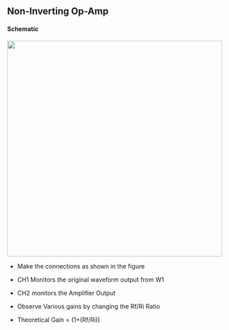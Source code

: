 Non-Inverting Op-Amp
---

#### Schematic


<img src="https://fossasia.github.io/pslab-experiments/images/schematics/Non-Inverting.svg" width=500 height=500>

* Make the connections as shown in the figure
* CH1 Monitors the original waveform output from W1
* CH2 monitors the Amplifier Output

* Observe Various gains by changing the Rf/Ri Ratio

* Theoretical Gain = (1+(Rf/Ri))
